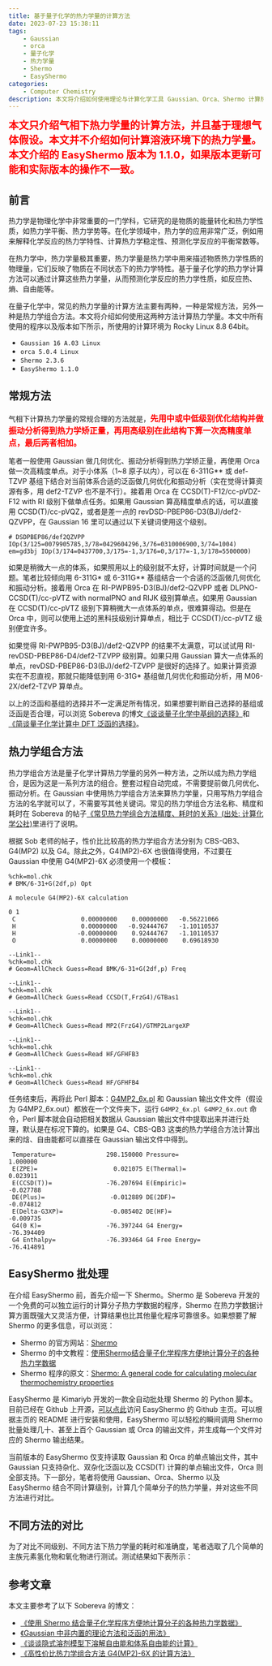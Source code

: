 ```yaml
---
title: 基于量子化学的热力学量的计算方法
date: 2023-07-23 15:38:11
tags:
    - Gaussian
    - orca
    - 量子化学
    - 热力学量
    - Shermo
    - EasyShermo
categories: 
    - Computer Chemistry
description: 本文将介绍如何使用理论与计算化学工具 Gaussian、Orca、Shermo 计算热力学量。并同时介绍笔者开发的 EasyShermo 来做到 Shermo 批量计算热力学量。
---
```


<p><strong style="color:red; font-size:15pt;">本文只介绍气相下热力学量的计算方法，并且基于理想气体假设。本文并不介绍如何计算溶液环境下的热力学量。本文介绍的 EasyShermo 版本为 1.1.0，如果版本更新可能和实际版本的操作不一致。</strong></p>

## 前言

热力学是物理化学中非常重要的一门学科，它研究的是物质的能量转化和热力学性质，如热力学平衡、热力学势等。在化学领域中，热力学的应用非常广泛，例如用来解释化学反应的热力学特性、计算热力学稳定性、预测化学反应的平衡常数等。

在热力学中，热力学量极其重要，热力学量是热力学中用来描述物质热力学性质的物理量，它们反映了物质在不同状态下的热力学特性。基于量子化学的热力学计算方法可以通过计算这些热力学量，从而预测化学反应的热力学性质，如反应热、熵、自由能等。

在量子化学中，常见的热力学量的计算方法主要有两种，一种是常规方法，另外一种是热力学组合方法。本文将介绍如何使用这两种方法计算热力学量。本文中所有使用的程序以及版本如下所示，所使用的计算环境为 Rocky Linux 8.8 64bit。

- `Gaussian 16 A.03 Linux`
- `orca 5.0.4 Linux`
- `Shermo 2.3.6`
- `EasyShermo 1.1.0`

## 常规方法

气相下计算热力学量的常规合理的方法就是，<strong style="color:red; font-size:12pt;">先用中或中低级别优化结构并做振动分析得到热力学矫正量，再用高级别在此结构下算一次高精度单点，最后两者相加。</strong>

笔者一般使用 Gaussian 做几何优化、振动分析得到热力学矫正量，再使用 Orca 做一次高精度单点。对于小体系（1~8 原子以内），可以在 6-311G** 或 def-TZVP 基组下结合对当前体系合适的泛函做几何优化和振动分析（实在觉得计算资源有多，用 def2-TZVP 也不是不行）。接着用 Orca 在 CCSD(T)-F12/cc-pVDZ-F12 with RI 级别下做单点任务。如果用 Gaussian 算高精度单点的话，可以直接用 CCSD(T)/cc-pVQZ，或者是差一点的 revDSD-PBEP86-D3(BJ)/def2-QZVPP，在 Gaussian 16 里可以通过以下关键词使用这个级别。

```gjf
# DSDPBEP86/def2QZVPP IOp(3/125=0079905785,3/78=0429604296,3/76=0310006900,3/74=1004) 
em=gd3bj IOp(3/174=0437700,3/175=-1,3/176=0,3/177=-1,3/178=5500000)
```

如果是稍微大一点的体系，如果照用以上的级别就不太好，计算时间就是一个问题。笔者比较倾向用 6-311G\* 或 6-311G\*\* 基组结合一个合适的泛函做几何优化和振动分析。接着用 Orca 在 RI-PWPB95-D3(BJ)/def2-QZVPP 或者 DLPNO-CCSD(T)/cc-pVTZ with normalPNO and RIJK 级别算单点。如果用 Gaussian 在 CCSD(T)/cc-pVTZ 级别下算稍微大一点体系的单点，很难算得动。但是在 Orca 中，则可以使用上述的黑科技级别计算单点，相比于 CCSD(T)/cc-pVTZ 级别便宜许多。

如果觉得 RI-PWPB95-D3(BJ)/def2-QZVPP 的结果不太满意，可以试试用 RI-revDSD-PBEP86-D4/def2-TZVPP 级别算。如果只用 Gaussian 算大一点体系的单点，revDSD-PBEP86-D3(BJ)/def2-TZVPP 是很好的选择了。如果计算资源实在不忍直视，那就只能降低到用 6-31G\* 基组做几何优化和振动分析，用 M06-2X/def2-TZVP 算单点。

以上的泛函和基组的选择并不一定满足所有情况，如果想要判断自己选择的基组或泛函是否合理，可以浏览 Sobereva 的博文[《谈谈量子化学中基组的选择》](http://sobereva.com/336)和[《简谈量子化学计算中 DFT 泛函的选择》](http://sobereva.com/272)。

## 热力学组合方法

热力学组合方法是量子化学计算热力学量的另外一种方法，之所以成为热力学组合，是因为这是一系列方法的组合。整套过程自动完成，不需要提前做几何优化、振动分析。在 Gaussian 中使用热力学组合方法来算热力学量，只用写热力学组合方法的名字就可以了，不需要写其他关键词。常见的热力学组合方法名称、精度和耗时在 Sobereva 的帖子[《常见热力学组合方法精度、耗时的关系》(出处: 计算化学公社)](http://bbs.keinsci.com/forum.php?mod=viewthread&tid=1132&fromuid=47478)里进行了说明。

根据 Sob 老师的帖子，性价比比较高的热力学组合方法分别为 CBS-QB3、G4(MP2) 以及 G4。除此之外，G4(MP2)-6X 也很值得使用，不过要在 Gaussian 中使用 G4(MP2)-6X 必须使用一个模板：

```gjf
%chk=mol.chk
# BMK/6-31+G(2df,p) Opt

A molecule G4(MP2)-6X calculation

0 1
 C                  0.00000000    0.00000000   -0.56221066
 H                  0.00000000   -0.92444767   -1.10110537
 H                 -0.00000000    0.92444767   -1.10110537
 O                  0.00000000    0.00000000    0.69618930

--Link1--
%chk=mol.chk
# Geom=AllCheck Guess=Read BMK/6-31+G(2df,p) Freq

--Link1--
%chk=mol.chk
# Geom=AllCheck Guess=Read CCSD(T,FrzG4)/GTBas1

--Link1--
%chk=mol.chk
# Geom=AllCheck Guess=Read MP2(FrzG4)/GTMP2LargeXP

--Link1--
%chk=mol.chk
# Geom=AllCheck Guess=Read HF/GFHFB3

--Link1--
%chk=mol.chk
# Geom=AllCheck Guess=Read HF/GFHFB4
```

任务结束后，再将此 Perl 脚本：[G4MP2_6x.pl](http://sobereva.com/attach/419/G4MP2_6x.pl) 和 Gaussian 输出文件文件（假设为 G4MP2_6x.out）都放在一个文件夹下，运行 `G4MP2_6x.pl G4MP2_6x.out` 命令，Perl 脚本就会自动把相关数据从 Gaussian 输出文件中提取出来并进行处理，默认是在标况下算的。如果是 G4、CBS-QB3 这类的热力学组合方法计算出来的焓、自由能都可以直接在 Gaussian 输出文件中得到。

```out
 Temperature=              298.150000 Pressure=                      1.000000
 E(ZPE)=                     0.021075 E(Thermal)=                    0.023911
 E(CCSD(T))=               -76.207694 E(Empiric)=                   -0.027788
 DE(Plus)=                  -0.012889 DE(2DF)=                      -0.074812
 E(Delta-G3XP)=             -0.085402 DE(HF)=                       -0.009735
 G4(0 K)=                  -76.397244 G4 Energy=                   -76.394409
 G4 Enthalpy=              -76.393464 G4 Free Energy=              -76.414891
```

## EasyShermo 批处理

在介绍 EasyShermo 前，首先介绍一下 Shermo。Shermo 是 Sobereva 开发的一个免费的可以独立运行的计算分子热力学数据的程序，Shermo 在热力学数据计算方面既强大又灵活方便，计算结果也比其他量化程序可靠很多。如果想要了解 Shermo 的更多信息，可以浏览：

- Shermo 的官方网站：[Shermo](http://sobereva.com/soft/shermo/)
- Shermo 的中文教程：[使用Shermo结合量子化学程序方便地计算分子的各种热力学数据](http://sobereva.com/552)
- Shermo 程序的原文：[Shermo: A general code for calculating molecular thermochemistry properties](https://www.sciencedirect.com/science/article/abs/pii/S2210271X21001080)

EasyShermo 是 Kimariyb 开发的一款全自动批处理 Shermo 的 Python 脚本。目前已经在 Github 上开源，[可以点此](https://github.com/kimariyb/easy-Shermo)访问 EasyShermo 的 Github 主页。可以根据主页的 README 进行安装和使用，EasyShermo 可以轻松的瞬间调用 Shermo 批量处理几十、甚至上百个 Gaussian 或 Orca 的输出文件，并生成每一个文件对应的 Shermo 输出结果。

当前版本的 EasyShermo 仅支持读取 Gaussian 和 Orca 的单点输出文件，其中 Gaussian 只支持杂化、双杂化泛函以及 CCSD(T) 计算的单点输出文件，Orca 则全部支持。下一部分，笔者将使用 Gaussian、Orca、Shermo 以及 EasyShermo 结合不同计算级别，计算几个简单分子的热力学量，并对这些不同方法进行对比。

## 不同方法的对比

为了对比不同级别、不同方法下热力学量的耗时和准确度，笔者选取了几个简单的主族元素氢化物和氧化物进行测试。测试结果如下表所示：

## 参考文章

本文主要参考了以下 Sobereva 的博文：

- [《使用 Shermo 结合量子化学程序方便地计算分子的各种热力学数据》](http://sobereva.com/552)
- [《Gaussian 中非内置的理论方法和泛函的用法》](http://sobereva.com/344)
- [《谈谈隐式溶剂模型下溶解自由能和体系自由能的计算》](http://sobereva.com/327)
- [《高性价比热力学组合方法 G4(MP2)-6X 的计算方法》](http://sobereva.com/419)